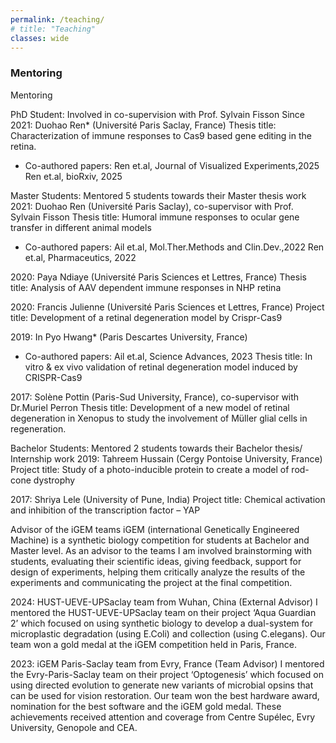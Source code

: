 ```yaml
---
permalink: /teaching/
# title: "Teaching"
classes: wide
---
```


### **Mentoring**
Mentoring

PhD Student: Involved in co-supervision with Prof. Sylvain Fisson
Since 2021: Duohao Ren* (Université Paris Saclay, France) 
Thesis title: Characterization of immune responses to Cas9 based gene editing in the retina.
* Co-authored papers: Ren et.al, Journal of Visualized Experiments,2025
            Ren et.al, bioRxiv, 2025
 
Master Students: Mentored 5 students towards their Master thesis work
2021: Duohao Ren (Université Paris Saclay), co-supervisor with Prof. Sylvain Fisson
Thesis title: Humoral immune responses to ocular gene transfer in different animal models 
* Co-authored papers: Ail et.al, Mol.Ther.Methods and Clin.Dev.,2022
           Ren et.al, Pharmaceutics, 2022 

2020: Paya Ndiaye (Université Paris Sciences et Lettres, France)
Thesis title: Analysis of AAV dependent immune responses in NHP retina

2020: Francis Julienne (Université Paris Sciences et Lettres, France)
Project title: Development of a retinal degeneration model by Crispr-Cas9

2019: In Pyo Hwang* (Paris Descartes University, France)
* Co-authored papers: Ail et.al, Science Advances, 2023
Thesis title: In vitro & ex vivo validation of retinal degeneration model induced by CRISPR-Cas9

2017: Solène Pottin (Paris-Sud University, France), co-supervisor with Dr.Muriel Perron
Thesis title: Development of a new model of retinal degeneration in Xenopus to study the involvement 
of Müller glial cells in regeneration.
 
Bachelor Students: Mentored 2 students towards their Bachelor thesis/ Internship work
2019: Tahreem Hussain (Cergy Pontoise University, France)
Project title: Study of a photo-inducible protein to create a model of rod-cone dystrophy

2017: Shriya Lele (University of Pune, India)
Project title: Chemical activation and inhibition of the transcription factor – YAP

Advisor of the iGEM teams
iGEM (international Genetically Engineered Machine) is a synthetic biology competition for students at Bachelor and Master level. As an advisor to the teams I am involved brainstorming with students, evaluating their scientific ideas, giving feedback, support for design of experiments, helping them critically analyze the results of the experiments and communicating the project at the final competition.

2024: HUST-UEVE-UPSaclay team from Wuhan, China (External Advisor)
I mentored the HUST-UEVE-UPSaclay team on their project ‘Aqua Guardian 2’ which focused on using synthetic biology to develop a dual-system for microplastic degradation (using E.Coli) and collection (using C.elegans). Our team won a gold medal at the iGEM competition held in Paris, France. 

2023: iGEM Paris-Saclay team from Evry, France (Team Advisor)
I mentored the Evry-Paris-Saclay team on their project ‘Optogenesis’ which focused on using directed evolution to generate new variants of microbial opsins that can be used for vision restoration. Our team won the best hardware award, nomination for the best software and the iGEM gold medal. These achievements received attention and coverage from Centre Supélec, Evry University, Genopole and CEA. 
